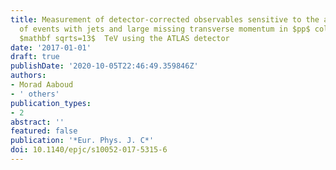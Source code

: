 ```yaml
---
title: Measurement of detector-corrected observables sensitive to the anomalous production
  of events with jets and large missing transverse momentum in $pp$ collisions at
  $mathbf sqrts=13$  TeV using the ATLAS detector
date: '2017-01-01'
draft: true
publishDate: '2020-10-05T22:46:49.359846Z'
authors:
- Morad Aaboud
- ' others'
publication_types:
- 2
abstract: ''
featured: false
publication: '*Eur. Phys. J. C*'
doi: 10.1140/epjc/s10052-017-5315-6
---
```



